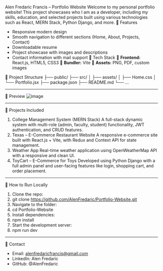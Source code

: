 Alen Fredaric Francis – Portfolio Website
Welcome to my personal portfolio website! This project showcases who I am as a developer, including my skills, education, and selected projects built using various technologies such as React, MERN Stack, Python Django, and more.
	Features
- Responsive modern design
- Smooth navigation to different sections (Home, About, Projects, Contact)
- Downloadable resume
- Project showcase with images and descriptions
- Contact information with mail support
	Tech Stack
	**Frontend:** React.js, HTML5, CSS3
	**Bundler:** Vite
	**Assets:** PNG, PDF, custom images

	Project Structure
├── public/
├── src/
│   ├── assets/
│   ├── Home.css
│   └── Portfolio.jsx
├── package.json
├── README.md
└── ...
________________________________________
	Preview
![image](https://github.com/user-attachments/assets/2b208c82-61a7-4077-85aa-08b020668f42)

 

________________________________________
	 Projects Included
1.	College Management System (MERN Stack)
A full-stack dynamic system with multi-role (admin, faculty, student) functionality, JWT authentication, and CRUD features.
2.	Texas – E-Commerce Restaurant Website
A responsive e-commerce site built with React.js + Vite, with Redux and Context API for state management.
3.	Weather App
Real-time weather application using OpenWeatherMap API with a responsive and clean UI.
4.	ToyCart – E-Commerce for Toys
Developed using Python Django with a full admin panel and user-facing features like login, shopping cart, and order placement.
________________________________________
	 How to Run Locally
1.	Clone the repo:
2.	git clone https://github.com/AlenFredaric/Portfolio-Website.git
3.	Navigate to the folder:
4.	cd Portfolio-Website
5.	Install dependencies:
6.	npm install
7.	Start the development server:
8.	npm run dev
________________________________________
	 Contact
-	 Email: alenfredaricfrancis@gmail.com
-	 LinkedIn: Alen Fredaric 
-	 GitHub: @AlenFredaric


